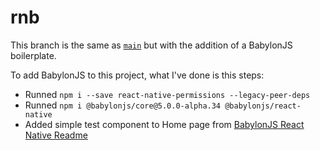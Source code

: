 # rnb

This branch is the same as [`main`](https://github.com/jayypluss/rnb/tree/main) but with the addition of a BabylonJS boilerplate.

To add BabylonJS to this project, what I've done is this steps:

- Runned `npm i --save react-native-permissions --legacy-peer-deps`
- Runned `npm i @babylonjs/core@5.0.0-alpha.34 @babylonjs/react-native`
- Added simple test component to Home page from [BabylonJS React Native Readme](https://github.com/BabylonJS/BabylonReactNative/blob/master/Modules/@babylonjs/react-native/README.md) 
